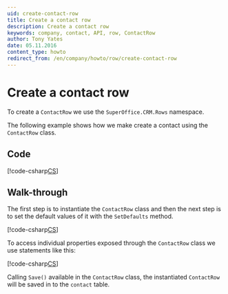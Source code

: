 ```yaml
---
uid: create-contact-row
title: Create a contact row
description: Create a contact row
keywords: company, contact, API, row, ContactRow
author: Tony Yates
date: 05.11.2016
content_type: howto
redirect_from: /en/company/howto/row/create-contact-row
---
```


# Create a contact row

To create a `ContactRow` we use the `SuperOffice.CRM.Rows` namespace.

The following example shows how we make create a contact using the `ContactRow` class.

## Code

[!code-csharp[CS](includes/create-contact-row.cs)]

## Walk-through

The first step is to instantiate the `ContactRow` class and then the next step is to set the default values of it with the `SetDefaults` method.

[!code-csharp[CS](includes/create-contact-row.cs?range=6,9)]

To access individual properties exposed through the `ContactRow` class we use statements like this:

[!code-csharp[CS](includes/create-contact-row.cs?range=10)]

Calling `Save()` available in the `ContactRow` class, the instantiated `ContactRow` will be saved in to the `contact` table.
